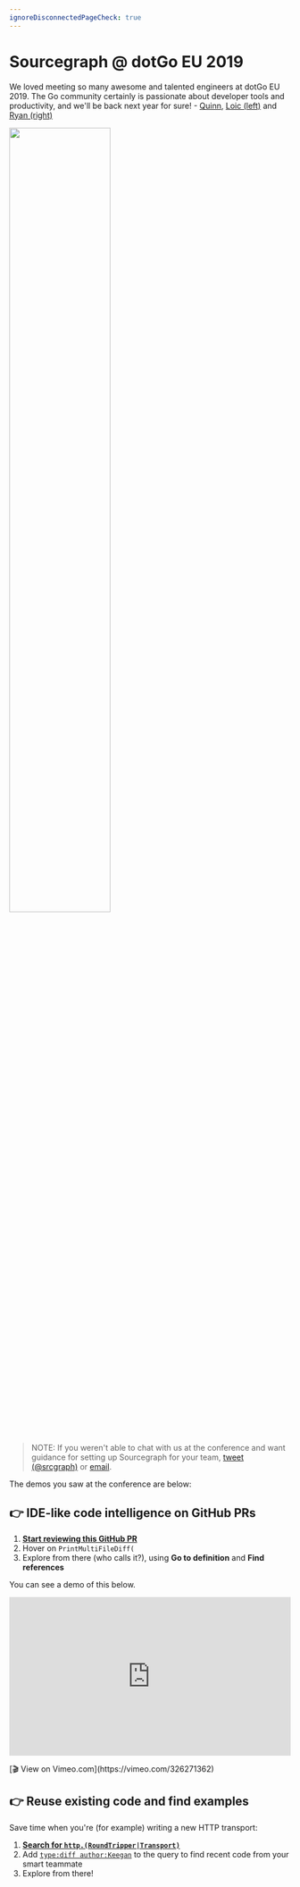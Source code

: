 ```yaml
---
ignoreDisconnectedPageCheck: true
---
```


# Sourcegraph @ dotGo EU 2019

We loved meeting so many awesome and talented engineers at dotGo EU 2019. The Go community certainly is passionate about developer tools and productivity, and we'll be back next year for sure! - [Quinn](https://twitter.com/sqs), [Loic (left)](https://twitter.com/lguychard) and [Ryan (right)](https://twitter.com/ryan_blunden)

<p class="text-center">
  <img src="https://user-images.githubusercontent.com/133014/55120082-ba819a00-50b1-11e9-8823-6a1fead17a42.jpg" style="width:60%;" />
</p>

> NOTE: If you weren't able to chat with us at the conference and want guidance for setting up Sourcegraph for your team, [tweet (@srcgraph)](https://twitter.com/srcgraph) or [email](mailto:hi@sourcegraph.com?subject=dotGo%202019).

The demos you saw at the conference are below:

## 👉 IDE-like code intelligence on GitHub PRs

1. [**Start reviewing this GitHub PR**](https://github.com/sourcegraph/go-diff/pull/31/files#diff-334200dfc76f817e050f8dc5d9745843R19)
1. Hover on `PrintMultiFileDiff(`
2. Explore from there (who calls it?), using **Go to definition** and **Find references**

You can see a demo of this below.

<p class="container">
  <div style="padding:56.25% 0 0 0;position:relative;">
    <iframe src="https://player.vimeo.com/video/326271362?color=0CB6F4&title=0&byline=0&portrait=0" style="position:absolute;top:0;left:0;width:100%;height:100%;" frameborder="0" webkitallowfullscreen mozallowfullscreen allowfullscreen></iframe>
  </div>
</p>

<p class="text-center">[🎬 View on Vimeo.com](https://vimeo.com/326271362)<p>

## 👉 Reuse existing code and find examples

Save time when you're (for example) writing a new HTTP transport:

1. [**Search for `http.(RoundTripper|Transport)`**](/search?q=http.%28Transport%7CRoundTripper%29)
1. Add [`type:diff author:Keegan`](https://sourcegraph.com/search?q=http.%28Transport%7CRoundTripper%29+type:diff+author:keegan) to the query to find recent code from your smart teammate
1. Explore from there!
